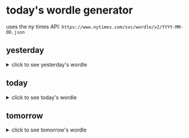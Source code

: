 # today's wordle generator

uses the ny times API: `https://www.nytimes.com/svc/wordle/v2/YYYY-MM-DD.json`

## yesterday

<details>
    <summary>click to see yesterday's wordle</summary>

    windy

</details>

## today

<details>
    <summary>click to see today's wordle</summary>

    donut

</details>

## tomorrow

<details>
    <summary>click to see tomorrow's wordle</summary>

    cower

</details>
